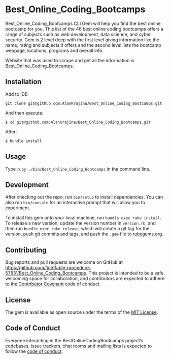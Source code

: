 # Best_Online_Coding_Bootcamps

Best_Online_Coding_Bootcamps CLI Gem will help you find the best online bootcamp for you.
This list of the 46 best online coding bootcamps offers a range of subjects such as web development, data science, and cyber security. 
Gem is 2 level deep with the first level giving information like the name, rating and subjects it offers and the second level lists the bootcamp webpage, locations, programs and overall info.

Website that was used to scrape and get all the information is [Best_Online_Coding_Bootcamps](https://www.switchup.org/rankings/best-online-bootcamps).

## Installation

Add to IDE:

```
git clone git@github.com:AlanKrajina/Best_Online_Coding_Bootcamps.git
```

And then execute:

    $ cd git@github.com:AlanKrajina/Best_Online_Coding_Bootcamps.git

After:

    $ bundle install
    
    
## Usage

Type `ruby ./bin/Best_Online_Coding_Bootcamps` in the command line.

## Development

After checking out the repo, run `bin/setup` to install dependencies. You can also run `bin/console` for an interactive prompt that will allow you to experiment.

To install this gem onto your local machine, run `bundle exec rake install`. To release a new version, update the version number in `version.rb`, and then run `bundle exec rake release`, which will create a git tag for the version, push git commits and tags, and push the `.gem` file to [rubygems.org](https://rubygems.org).

## Contributing

Bug reports and pull requests are welcome on GitHub at https://github.com/'ineffable-procedure-5783'/Best_Online_Coding_Bootcamps. This project is intended to be a safe, welcoming space for collaboration, and contributors are expected to adhere to the [Contributor Covenant](http://contributor-covenant.org) code of conduct.

## License

The gem is available as open source under the terms of the [MIT License](https://opensource.org/licenses/MIT).

## Code of Conduct

Everyone interacting in the BestOnlineCodingBootcamps project’s codebases, issue trackers, chat rooms and mailing lists is expected to follow the [code of conduct](https://github.com/'ineffable-procedure-5783'/Best_Online_Coding_Bootcamps/blob/master/CODE_OF_CONDUCT.md).

